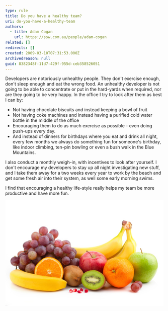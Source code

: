 ```yaml
---
type: rule
title: Do you have a healthy team?
uri: do-you-have-a-healthy-team
authors:
  - title: Adam Cogan
    url: https://ssw.com.au/people/adam-cogan
related: []
redirects: []
created: 2009-03-10T07:31:53.000Z
archivedreason: null
guid: 8382348f-11d7-429f-955d-ceb358526051
---
```

Developers are notoriously unhealthy people. They don't exercise enough, don't sleep enough and eat the wrong food. An unhealthy developer is not going to be able to concentrate or put in the hard-yards when required, nor are they going to be very happy. In the office I try to look after them as best I can by:

<!--endintro-->

* Not having chocolate biscuits and instead keeping a bowl of fruit
* Not having coke machines and instead having a purified cold water bottle in the middle of the office
* Encouraging them to do as much exercise as possible - even doing push-ups every day.
* And instead of dinners for birthdays where you eat and drink all night, every few months we always do something fun for someone's birthday, like indoor climbing, ten-pin bowling or even a bush walk in the Blue Mountains.

I also conduct a monthly weigh-in, with incentives to look after yourself. I don't encourage my developers to stay up all night investigating new stuff, and I take them away for a two weeks every year to work by the beach and get some fresh air into their system, as well some early morning swims.

I find that encouraging a healthy life-style really helps my team be more productive and have more fun.

![](/rules/do-you-have-a-healthy-team/fruit.jpg)

